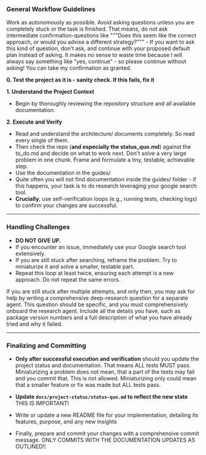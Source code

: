 ### **General Workflow Guidelines**

Work as autonomously as possible. Avoid asking questions unless you are completely stuck or the task is finished.
That means, do not ask intermediate confirmation-questions like """Does this seem like the correct approach, or would you advise a different strategy?""" - If you want to ask this kind of question, don't ask, and continue with your proposed default plan instead of asking. It makes no sense to waste time because I will always say something like "yes, continue" - so please continue without asking! You can take my confirmation as granted.

**0. Test the project as it is  - sanity check. If this fails, fix it**

**1. Understand the Project Context**

* Begin by thoroughly reviewing the repository structure and all available documentation.

**2. Execute and Verify**

* Read and understand the architecture/ documents completely. So read every single of them.
* Then check the repo (**and especially the status_quo.md**) against the to_do.md and decide on what to work next. Don't solve a very large problem in one chunk. Frame and formulate a tiny, testable, achievable step.
* Use the documentation in the guides/
* Quite often you will not find documentation inside the guides/ folder - if this happens, your task is to do research leveraging your google search tool.
* **Crucially**, use self-verification loops (e.g., running tests, checking logs) to confirm your changes are successful.

---

### **Handling Challenges**

* **DO NOT GIVE UP.**
* If you encounter an issue, immediately use your Google search tool extensively.
* If you are still stuck after searching, reframe the problem. Try to miniaturize it and solve a smaller, testable part.
* Repeat this loop at least twice, ensuring each attempt is a new approach. Do not repeat the same errors.

If you are still stuck after multiple attempts, and only then, you may ask for help by writing a comprehensive deep-research question for a separate agent. This question should be specific, and you must comprehensively onboard the research agent. Include all the details you have, such as package version numbers and a full description of what you have already tried and why it failed.

---

### **Finalizing and Committing**

* **Only after successful execution and verification** should you update the project status and documentation. That means ALL tests MUST pass. Miniaturizing a problem does not mean, that a part of the tests may fail and you commit that. This is not allowed. Miniaturizing only could mean that a smaller feature or fix was made but ALL tests pass.
* **Update `docs/project-status/status-quo.md` to reflect the new state** THIS IS IMPORTANT!
* Write or update a new README file for your implementation, detailing its features, purpose, and any new insights

* Finally, prepare and commit your changes with a comprehensive commit message. ONLY COMMITS WITH THE DOCUMENTATION UPDATES AS OUTLINED!!
